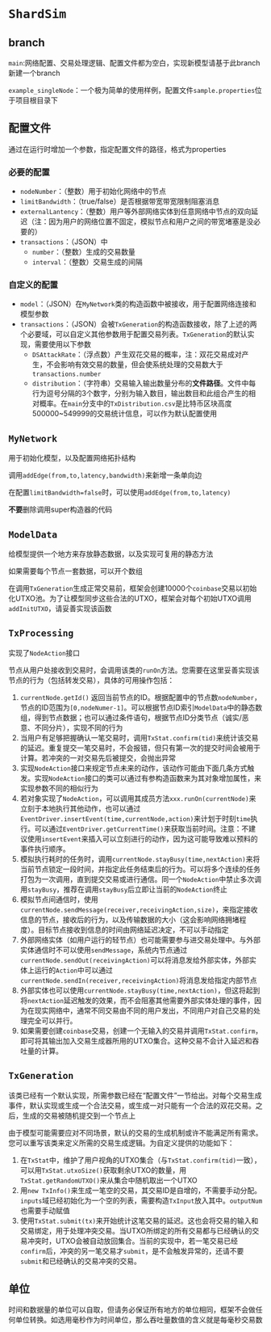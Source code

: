 # `ShardSim`

## branch

`main`:网络配置、交易处理逻辑、配置文件都为空白，实现新模型请基于此branch新建一个branch

`example_singleNode`：一个极为简单的使用样例，配置文件`sample.properties`位于项目根目录下

## 配置文件

通过在运行时增加一个参数，指定配置文件的路径，格式为properties

### 必要的配置

- `nodeNumber`：（整数）用于初始化网络中的节点
- `limitBandwidth`：（true/false）是否根据带宽带宽限制阻塞消息
- `externalLantency`：（整数）用户等外部网络实体到任意网络中节点的双向延迟（注：因为用户的网络位置不固定，模拟节点和用户之间的带宽堵塞是没必要的）
- `transactions`：（JSON）中
  - `number`：（整数）生成的交易数量
  - `interval`：（整数）交易生成的间隔

### 自定义的配置

- `model`：（JSON）在`MyNetwork`类的构造函数中被接收，用于配置网络连接和模型参数
- `transactions`：（JSON）会被`TxGeneration`的构造函数接收，除了上述的两个必要域，可以自定义其他参数用于配置交易列表。`TxGeneration`的默认实现，需要使用以下参数
  - `DSAttackRate`：（浮点数）产生双花交易的概率，注：双花交易成对产生，不会影响有效交易的数量，但会使系统处理的交易数大于`transactions.number`
  - `distribution`：（字符串）交易输入输出数量分布的**文件路径**。文件中每行为逗号分隔的3个数字，分别为输入数目，输出数目和此组合产生的相对概率。在`main`分支中的`TxDistribution.csv`是比特币区块高度500000~549999的交易统计信息，可以作为默认配置使用

## `MyNetwork`

用于初始化模型，以及配置网络拓扑结构

调用`addEdge(from,to,latency,bandwidth)`来新增一条单向边

在配置`limitBandwidth=false`时，可以使用`addEdge(from,to,latency)`

**不要**删除调用super构造器的代码

## `ModelData`

给模型提供一个地方来存放静态数据，以及实现可复用的静态方法

如果需要每个节点一套数据，可以开个数组

在调用`TxGeneration`生成正常交易前，框架会创建10000个`coinbase`交易以初始化UTXO池。为了让模型同步这些合法的UTXO，框架会对每个初始UTXO调用`addInitUTXO`，请妥善实现该函数

## `TxProcessing`

实现了`NodeAction`接口

节点从用户处接收到交易时，会调用该类的`runOn`方法。您需要在这里妥善实现该节点的行为（包括转发交易），具体的可用操作包括：

1. `currentNode.getId()` 返回当前节点的ID。根据配置中的节点数`nodeNumber`，节点的ID范围为`[0,nodeNumer-1]`。可以根据节点ID索引`ModelData`中的静态数组，得到节点数据；也可以通过条件语句，根据节点ID分类节点（诚实/恶意、不同分片），实现不同的行为
2. 当用户有足够把握确认一笔交易时，调用`TxStat.confirm(tid)`来统计该交易的延迟。重复提交一笔交易时，不会报错，但只有第一次的提交时间会被用于计算。若冲突的一对交易先后被提交，会抛出异常
3. 实现`NodeAction`接口来规定节点未来的动作，该动作可能由下面几条方式触发。实现`NodeAction`接口的类可以通过有参构造函数来为其对象增加属性，来实现参数不同的相似行为
4. 若对象实现了`NodeAction`，可以调用其成员方法`xxx.runOn(currentNode)`来立刻于本地执行其他动作，也可以通过`EventDriver.insertEvent(time,currentNode,action)`来计划于时刻`time`执行。可以通过`EventDriver.getCurrentTime()`来获取当前时间。注意：不建议使用`insertEvent`来插入可以立刻进行的动作，因为这可能导致难以预料的事件执行顺序。
5. 模拟执行耗时的任务时，调用`currentNode.stayBusy(time,nextAction)`来将当前节点锁定一段时间，并指定此任务结束后的行为。可以将多个连续的任务打包为一次调用，直到提交交易或进行通信。同一个`NodeAction`中禁止多次调用`stayBusy`，推荐在调用`stayBusy`后立即让当前的`NodeAction`终止
6. 模拟节点间通信时，使用`currentNode.sendMessage(receiver,receivingAction,size)`，来指定接收信息的节点，接收后的行为，以及传输数据的大小（这会影响网络拥堵程度）。目标节点接收到信息的时间由网络延迟决定，不可以手动指定
7. 外部网络实体（如用户运行的轻节点）也可能需要参与进交易处理中。与外部实体通信时不可以使用`sendMessage`，系统内节点通过`currentNode.sendOut(receivingAction)`可以将消息发给外部实体，外部实体上运行的`Action`中可以通过`currentNode.sendIn(receiver,receivingAction)`将消息发给指定内部节点
8. 外部实体也可以使用`currentNode.stayBusy(time,nextAction)`，但这将起到将`nextAction`延迟触发的效果，而不会阻塞其他需要外部实体处理的事件，因为在现实网络中，通常不同交易由不同的用户发出，不同用户对自己交易的处理完全可以并行。
9. 如果需要创建`coinbase`交易，创建一个无输入的交易并调用`TxStat.confirm`，即可将其输出加入交易生成器所用的UTXO集合。这种交易不会计入延迟和吞吐量的计算。

## `TxGeneration`

该类已经有一个默认实现，所需参数已经在“配置文件”一节给出。对每个交易生成事件，默认实现或生成一个合法交易，或生成一对只能有一个合法的双花交易。之后，生成的交易被随机提交到一个节点上

由于模型可能需要应对不同场景，默认的交易的生成机制或许不能满足所有需求。您可以重写该类来定义所需的交易生成逻辑。为自定义提供的功能如下：

1. 在`TxStat`中，维护了用户视角的UTXO集合（与`TxStat.confirm(tid)`一致），可以用`TxStat.utxoSize()`获取剩余UTXO的数量，用`TxStat.getRandomUTXO()`来从集合中随机取出一个UTXO
2. 用`new TxInfo()`来生成一笔空的交易，其交易ID是自增的，不需要手动分配。`inputs`域已经初始化为一个空的列表，需要构造`TxInput`放入其中。`outputNum`也需要手动赋值
3. 使用`TxStat.submit(tx)`来开始统计这笔交易的延迟。这也会将交易的输入和交易绑定，用于处理冲突交易。当UTXO所绑定的所有交易都与已经确认的交易冲突时，UTXO会被自动放回集合。当前的实现中，若一笔交易已经`confirm`后，冲突的另一笔交易才`submit`，是不会触发异常的，还请不要`submit`和已经确认的交易冲突的交易。

## 单位

时间和数据量的单位可以自取，但请务必保证所有地方的单位相同，框架不会做任何单位转换。如选用毫秒作为时间单位，那么吞吐量数值的含义就是每毫秒交易数

